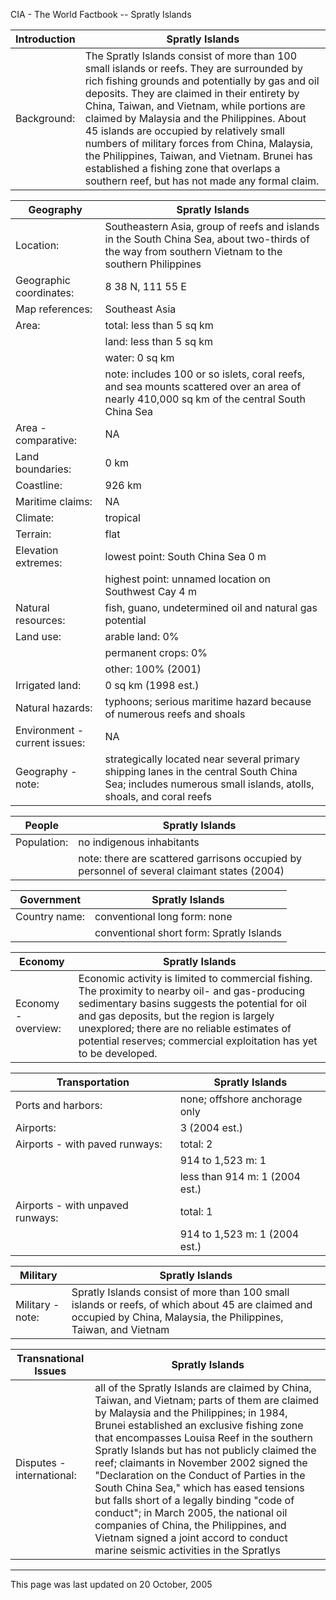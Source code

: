 CIA - The World Factbook -- Spratly Islands

| Introduction | Spratly Islands |
| --- | --- |
| Background: | The Spratly Islands consist of more than 100 small islands or reefs. They are surrounded by rich fishing grounds and potentially by gas and oil deposits. They are claimed in their entirety by China, Taiwan, and Vietnam, while portions are claimed by Malaysia and the Philippines. About 45 islands are occupied by relatively small numbers of military forces from China, Malaysia, the Philippines, Taiwan, and Vietnam. Brunei has established a fishing zone that overlaps a southern reef, but has not made any formal claim. |

| Geography | Spratly Islands |
| --- | --- |
| Location: | Southeastern Asia, group of reefs and islands in the South China Sea, about two-thirds of the way from southern Vietnam to the southern Philippines |
| Geographic coordinates: | 8 38 N, 111 55 E |
| Map references: | Southeast Asia |
| Area: | total: less than 5 sq km |
| | land: less than 5 sq km |
| | water: 0 sq km |
| | note: includes 100 or so islets, coral reefs, and sea mounts scattered over an area of nearly 410,000 sq km of the central South China Sea |
| Area - comparative: | NA |
| Land boundaries: | 0 km |
| Coastline: | 926 km |
| Maritime claims: | NA |
| Climate: | tropical |
| Terrain: | flat |
| Elevation extremes: | lowest point: South China Sea 0 m |
| | highest point: unnamed location on Southwest Cay 4 m |
| Natural resources: | fish, guano, undetermined oil and natural gas potential |
| Land use: | arable land: 0% |
| | permanent crops: 0% |
| | other: 100% (2001) |
| Irrigated land: | 0 sq km (1998 est.) |
| Natural hazards: | typhoons; serious maritime hazard because of numerous reefs and shoals |
| Environment - current issues: | NA |
| Geography - note: | strategically located near several primary shipping lanes in the central South China Sea; includes numerous small islands, atolls, shoals, and coral reefs |

| People | Spratly Islands |
| --- | --- |
| Population: | no indigenous inhabitants |
| | note: there are scattered garrisons occupied by personnel of several claimant states (2004) |

| Government | Spratly Islands |
| --- | --- |
| Country name: | conventional long form: none |
| | conventional short form: Spratly Islands |

| Economy | Spratly Islands |
| --- | --- |
| Economy - overview: | Economic activity is limited to commercial fishing. The proximity to nearby oil- and gas-producing sedimentary basins suggests the potential for oil and gas deposits, but the region is largely unexplored; there are no reliable estimates of potential reserves; commercial exploitation has yet to be developed. |

| Transportation | Spratly Islands |
| --- | --- |
| Ports and harbors: | none; offshore anchorage only |
| Airports: | 3 (2004 est.) |
| Airports - with paved runways: | total: 2 |
| | 914 to 1,523 m: 1 |
| | less than 914 m: 1 (2004 est.) |
| Airports - with unpaved runways: | total: 1 |
| | 914 to 1,523 m: 1 (2004 est.) |

| Military | Spratly Islands |
| --- | --- |
| Military - note: | Spratly Islands consist of more than 100 small islands or reefs, of which about 45 are claimed and occupied by China, Malaysia, the Philippines, Taiwan, and Vietnam |

| Transnational Issues | Spratly Islands |
| --- | --- |
| Disputes - international: | all of the Spratly Islands are claimed by China, Taiwan, and Vietnam; parts of them are claimed by Malaysia and the Philippines; in 1984, Brunei established an exclusive fishing zone that encompasses Louisa Reef in the southern Spratly Islands but has not publicly claimed the reef; claimants in November 2002 signed the "Declaration on the Conduct of Parties in the South China Sea," which has eased tensions but falls short of a legally binding "code of conduct"; in March 2005, the national oil companies of China, the Philippines, and Vietnam signed a joint accord to conduct marine seismic activities in the Spratlys |

---
This page was last updated on 20 October, 2005                       